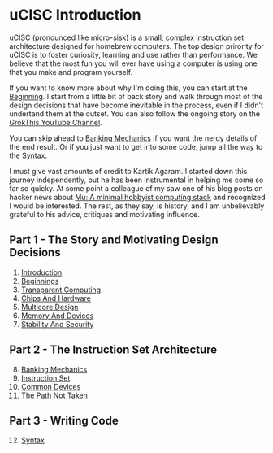 # uCISC Introduction

uCISC (pronounced like micro-sisk) is a small, complex instruction set
architecture designed for homebrew computers. The top design prirority for
uCISC is to foster curiosity, learning and use rather than performance. We
believe that the most fun you will ever have using a computer is using one that
you make and program yourself.

If you want to know more about why I'm doing this, you can start at the
[Beginning](02_Beginnings.md). I start from a little bit of back story and walk
through most of the design decisions that have become inevitable in the process,
even if I didn't undertand them at the outset. You can also follow the ongoing
story on the
[GrokThis YouTube Channel](https://www.youtube.com/channel/UCh4OpfF7T7UtezGejRTLxCw).

You can skip ahead to [Banking Mechanics](08_Banking_Mechanics.md) if you want
the nerdy details of the end result. Or if you just want to get into some code,
jump all the way to the [Syntax](12_Syntax.md).

I must give vast amounts of credit to Kartik Agaram. I started down this journey
independently, but he has been instrumental in helping me come so far so quicky.
At some point a colleague of my saw one of his blog posts on hacker news about
[Mu: A minimal hobbyist computing stack](http://akkartik.name/post/mu-2019-1)
and recognized I would be interested. The rest, as they say, is history, and I
am unbelievably grateful to his advice, critiques and motivating influence.

## Part 1 - The Story and Motivating Design Decisions

1. [Introduction](01_Introduction.md)
2. [Beginnings](02_Beginnings.md)
3. [Transparent Computing](03_Transparent_Computing.md)
4. [Chips And Hardware](04_Chips_And_Hardware.md)
5. [Multicore Design](05_Multicore_Design.md)
6. [Memory And Devices](06_Memory_And_Devices.md)
7. [Stability And Security](07_Stability_And_Security.md)

## Part 2 - The Instruction Set Architecture

8. [Banking Mechanics](08_Banking_Mechanics.md)
9. [Instruction Set](09_Instruction_Set.md)
10. [Common Devices](10_Common_Devices.md)
11. [The Path Not Taken](11_The_Path_Not_Taken.md)

## Part 3 - Writing Code

12. [Syntax](12_Syntax.md)

